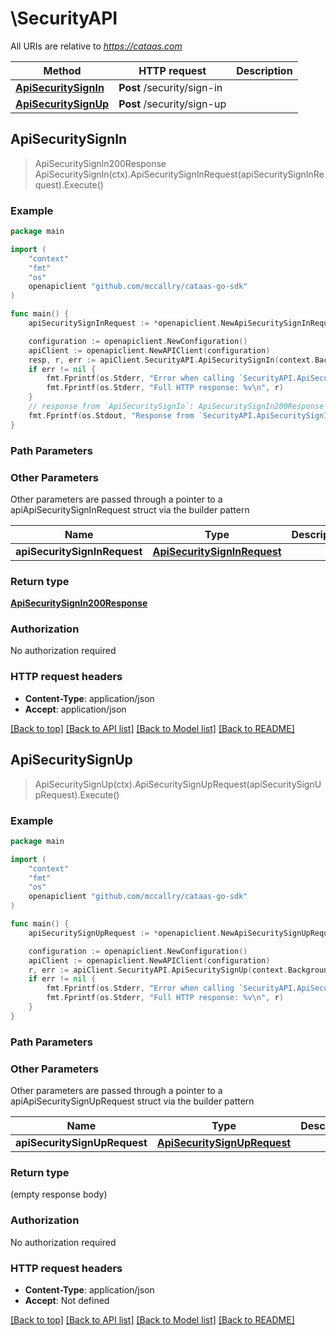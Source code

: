 # \SecurityAPI

All URIs are relative to *https://cataas.com*

Method | HTTP request | Description
------------- | ------------- | -------------
[**ApiSecuritySignIn**](SecurityAPI.md#ApiSecuritySignIn) | **Post** /security/sign-in | 
[**ApiSecuritySignUp**](SecurityAPI.md#ApiSecuritySignUp) | **Post** /security/sign-up | 



## ApiSecuritySignIn

> ApiSecuritySignIn200Response ApiSecuritySignIn(ctx).ApiSecuritySignInRequest(apiSecuritySignInRequest).Execute()



### Example

```go
package main

import (
	"context"
	"fmt"
	"os"
	openapiclient "github.com/mccallry/cataas-go-sdk"
)

func main() {
	apiSecuritySignInRequest := *openapiclient.NewApiSecuritySignInRequest("Password_example") // ApiSecuritySignInRequest |  (optional)

	configuration := openapiclient.NewConfiguration()
	apiClient := openapiclient.NewAPIClient(configuration)
	resp, r, err := apiClient.SecurityAPI.ApiSecuritySignIn(context.Background()).ApiSecuritySignInRequest(apiSecuritySignInRequest).Execute()
	if err != nil {
		fmt.Fprintf(os.Stderr, "Error when calling `SecurityAPI.ApiSecuritySignIn``: %v\n", err)
		fmt.Fprintf(os.Stderr, "Full HTTP response: %v\n", r)
	}
	// response from `ApiSecuritySignIn`: ApiSecuritySignIn200Response
	fmt.Fprintf(os.Stdout, "Response from `SecurityAPI.ApiSecuritySignIn`: %v\n", resp)
}
```

### Path Parameters



### Other Parameters

Other parameters are passed through a pointer to a apiApiSecuritySignInRequest struct via the builder pattern


Name | Type | Description  | Notes
------------- | ------------- | ------------- | -------------
 **apiSecuritySignInRequest** | [**ApiSecuritySignInRequest**](ApiSecuritySignInRequest.md) |  | 

### Return type

[**ApiSecuritySignIn200Response**](ApiSecuritySignIn200Response.md)

### Authorization

No authorization required

### HTTP request headers

- **Content-Type**: application/json
- **Accept**: application/json

[[Back to top]](#) [[Back to API list]](../README.md#documentation-for-api-endpoints)
[[Back to Model list]](../README.md#documentation-for-models)
[[Back to README]](../README.md)


## ApiSecuritySignUp

> ApiSecuritySignUp(ctx).ApiSecuritySignUpRequest(apiSecuritySignUpRequest).Execute()



### Example

```go
package main

import (
	"context"
	"fmt"
	"os"
	openapiclient "github.com/mccallry/cataas-go-sdk"
)

func main() {
	apiSecuritySignUpRequest := *openapiclient.NewApiSecuritySignUpRequest("Password_example", "Secret_example") // ApiSecuritySignUpRequest |  (optional)

	configuration := openapiclient.NewConfiguration()
	apiClient := openapiclient.NewAPIClient(configuration)
	r, err := apiClient.SecurityAPI.ApiSecuritySignUp(context.Background()).ApiSecuritySignUpRequest(apiSecuritySignUpRequest).Execute()
	if err != nil {
		fmt.Fprintf(os.Stderr, "Error when calling `SecurityAPI.ApiSecuritySignUp``: %v\n", err)
		fmt.Fprintf(os.Stderr, "Full HTTP response: %v\n", r)
	}
}
```

### Path Parameters



### Other Parameters

Other parameters are passed through a pointer to a apiApiSecuritySignUpRequest struct via the builder pattern


Name | Type | Description  | Notes
------------- | ------------- | ------------- | -------------
 **apiSecuritySignUpRequest** | [**ApiSecuritySignUpRequest**](ApiSecuritySignUpRequest.md) |  | 

### Return type

 (empty response body)

### Authorization

No authorization required

### HTTP request headers

- **Content-Type**: application/json
- **Accept**: Not defined

[[Back to top]](#) [[Back to API list]](../README.md#documentation-for-api-endpoints)
[[Back to Model list]](../README.md#documentation-for-models)
[[Back to README]](../README.md)

